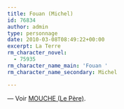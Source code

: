 ```yaml
---
title: Fouan (Michel)
id: 76834
author: admin
type: personnage
date: 2010-03-08T08:49:22+00:00
excerpt: La Terre
rm_character_novel:
  - 75935
rm_character_name_main: 'Fouan '
rm_character_name_secondary: Michel

---
```

— Voir [MOUCHE (Le Père)][1].

 [1]: http://